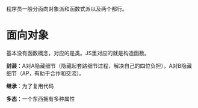 程序员一般分面向对象派和函数式派以及两个都行。

# 面向对象

基本没有函数概念，对应的是类。JS里对应的就是构造函数。

**封装**：A对A隐藏细节（隐藏起套路细节过程，解决自己的四位负担），A对B隐藏细节（AP，有助于合作和交流）。

**继承**：为了复用代码

**多态**：一个东西拥有多种属性